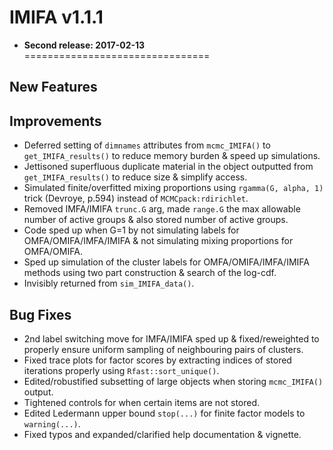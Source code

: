 # IMIFA v1.1.1
* __Second release: 2017-02-13__
================================

## New Features

## Improvements
* Deferred setting of `dimnames` attributes from `mcmc_IMIFA()` to `get_IMIFA_results()` to reduce memory burden & speed up simulations.
* Jettisoned superfluous duplicate material in the object outputted from `get_IMIFA_results()` to reduce size & simplify access.
* Simulated finite/overfitted mixing proportions using `rgamma(G, alpha, 1)` trick (Devroye, p.594) instead of `MCMCpack:rdirichlet`.
* Removed IMFA/IMIFA `trunc.G` arg, made `range.G` the max allowable number of active groups & also stored number of active groups.
* Code sped up when G=1 by not simulating labels for OMFA/OMIFA/IMFA/IMIFA & not simulating mixing proportions for OMFA/OMIFA.
* Sped up simulation of the cluster labels for OMFA/OMIFA/IMFA/IMIFA methods using two part construction & search of the log-cdf.
* Invisibly returned from `sim_IMIFA_data()`.

## Bug Fixes 
* 2nd label switching move for IMFA/IMIFA sped up & fixed/reweighted to properly ensure uniform sampling of neighbouring pairs of clusters.
* Fixed trace plots for factor scores by extracting indices of stored iterations properly using `Rfast::sort_unique()`. 
* Edited/robustified subsetting of large objects when storing `mcmc_IMIFA()` output.
* Tightened controls for when certain items are not stored.
* Edited Ledermann upper bound `stop(...)` for finite factor models to `warning(...)`.
* Fixed typos and expanded/clarified help documentation & vignette.

